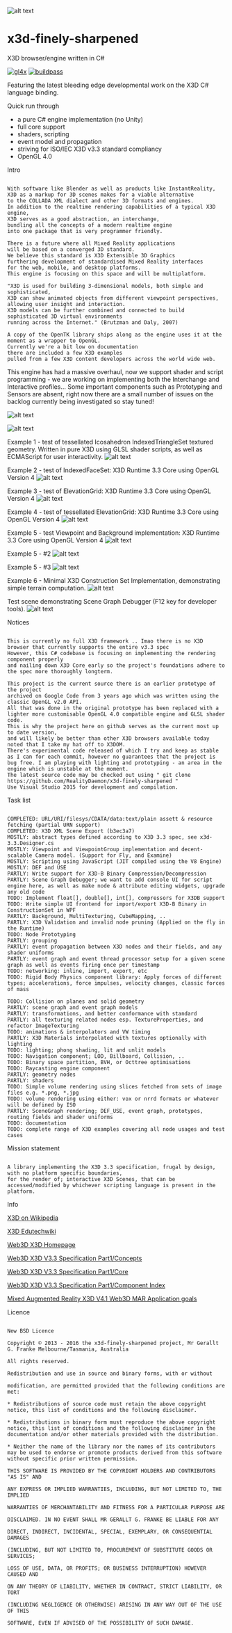 ![alt text](x3d-examples/x3d-logo.png "X3D") 
# x3d-finely-sharpened
X3D browser/engine written in C#

[![gl4x](https://img.shields.io/badge/OpenGL-4.x-brightgreen.svg)]()
[![buildpass](https://img.shields.io/badge/build-passing-brightgreen.svg)]()

Featuring the latest bleeding edge developmental work on the X3D C# language binding. 

Quick run through
* a pure C# engine implementation (no Unity)
* full core support
* shaders, scripting
* event model and propagation
* striving for ISO/IEC X3D v3.3 standard compliancy
* OpenGL 4.0

Intro
```

With software like Blender as well as products like InstantReality, 
X3D as a markup for 3D scenes makes for a viable alternative 
to the COLLADA XML dialect and other 3D formats and engines. 
In addition to the realtime rendering capabilities of a typical X3D engine, 
X3D serves as a good abstraction, an interchange, 
bundling all the concepts of a modern realtime engine 
into one package that is very programmer friendly. 

There is a future where all Mixed Reality applications 
will be based on a converged 3D standard. 
We believe this standard is X3D Extensible 3D Graphics 
furthering development of standardised Mixed Reality interfaces 
for the web, mobile, and desktop platforms. 
This engine is focusing on this space and will be multiplatform.

"X3D is used for building 3-dimensional models, both simple and sophisticated, 
X3D can show animated objects from different viewpoint perspectives, 
allowing user insight and interaction. 
X3D models can be further combined and connected to build sophisticated 3D virtual environments 
running across the Internet." (Brutzman and Daly, 2007)

A copy of the OpenTK library ships along as the engine uses it at the moment as a wrapper to OpenGL. 
Currently we're a bit low on documentation 
there are included a few X3D examples 
pulled from a few X3D content developers across the world wide web.
```

This engine has had a massive overhaul, now we support shader and script programming - we are working on implementing both the Interchange and Interactive profiles... Some important components such as Prototyping and Sensors are absent, right now there are a small number of issues on the backlog currently being investigated so stay tuned!



![alt text](screenshots/screenshot-env1.png "Example Scene demonstrating switching of sky backgrounds through Switch node and scripting")



![alt text](screenshots/ship.png "Example Ship Scene")


Example 1 - test of tessellated Icosahedron IndexedTriangleSet textured geometry.
Written in pure X3D using GLSL shader scripts, as well as ECMAScript for user interactivity.
![alt text](screenshots/screenshot1.png "X3D Runtime Viewer Example 1")



Example 2 - test of IndexedFaceSet: X3D Runtime 3.3 Core using OpenGL Version 4 
![alt text](screenshots/screenshot2.png "X3D Runtime Viewer Example 2")



Example 3 - test of ElevationGrid: X3D Runtime 3.3 Core using OpenGL Version 4
![alt text](screenshots/screenshot3.png "X3D Runtime Viewer Example 3")



Example 4 - test of tessellated ElevationGrid: X3D Runtime 3.3 Core using OpenGL Version 4
![alt text](screenshots/screenshot4.png "X3D Runtime Viewer Example 4")



Example 5 - test Viewpoint and Background implementation: X3D Runtime 3.3 Core using OpenGL Version 4
![alt text](screenshots/screenshot5.png "X3D Runtime Viewer Example 5")


Example 5 - #2
![alt text](screenshots/screenshot6.png "X3D Runtime Viewer Example 5")


Example 5 - #3
![alt text](screenshots/screenshot7.png "X3D Runtime Viewer Example 5")


Example 6 - Minimal X3D Construction Set Implementation, demonstrating simple terrain computation. 
![alt text](screenshots/ConstructionSet.png "X3D Runtime Viewer Example 6")


Test scene demonstrating Scene Graph Debugger (F12 key for developer tools). 
![alt text](screenshots/scenegraph-vis.png "Test scene demonstrating Scene Graph Debugger (F12 key for developer tools)")






Notices
```

This is currently no full X3D framework .. Imao there is no X3D browser that currently supports the entire v3.3 spec 
However, this C# codebase is focusing on implementing the rendering component properly 
and nailing down X3D Core early so the project's foundations adhere to the spec more thoroughly longterm.

This project is the current source there is an earlier prototype of the project 
archived on Google Code from 3 years ago which was written using the classic OpenGL v2.0 API. 
All that was done in the original prototype has been replaced with a lighter more customisable OpenGL 4.0 compatible engine and GLSL shader code. 
This is why the project here on github serves as the current most up to date version, 
and will likely be better than other X3D browsers available today noted that I take my hat off to X3DOM.
There's experimental code released of which I try and keep as stable as I can for each commit, however no guarantees that the project is bug free. I am playing with lighting and prototyping - an area in the engine which is unstable at the moment. 
The latest source code may be checked out using " git clone https://github.com/RealityDaemon/x3d-finely-sharpened "
Use Visual Studio 2015 for development and compilation.

```

Task list
```

COMPLETED: URL/URI/filesys/CDATA/data:text/plain assett & resource fetching (partial URN support)
COMPLETED: X3D XML Scene Export (b3ec3a7)
MOSTLY: abstract types defined according to X3D 3.3 spec, see x3d-3.3.Designer.cs
MOSTLY: Viewpoint and ViewpointGroup implementation and decent-scalable Camera model. (Support for Fly, and Examine)
MOSTLY: Scripting using JavaScript (JIT compiled using the V8 Engine)
MOSTLY: DEF and USE
PARTLY: Write support for X3D-B Binary Compression/Decompression
PARTLY: Scene Graph Debugger; we want to add console UI for script engine here, as well as make node & attribute editing widgets, upgrade any old code
TODO: Implement float[], double[], int[], compressors for X3DB support
TODO: Write simple UI frontend for import/export X3D-B Binary in ConstructionSet in WPF
PARTLY: Background, MultiTexturing, CubeMapping, ..
PARTLY: X3D Validation and invalid node pruning (Applied on the fly in the Runtime)
TODO: Node Prototyping
PARTLY: grouping
PARTLY: event propagation between X3D nodes and their fields, and any shader uniforms
PARTLY: event graph and event thread processor setup for a given scene graph as well as events firing once per timestamp
TODO: networking: inline, import, export, etc
TODO: Rigid Body Physics component library: Apply forces of different types; accelerations, force impulses, velocity changes, classic forces of mass

TODO: Collision on planes and solid geometry 
PARTLY: scene graph and event graph models
PARTLY: transformations, and better conformance with standard
PARTLY: all texturing related nodes esp. TextureProperties, and refactor ImageTexturing
TODO: animations & interpolators and VW timing
PARTLY: X3D Materials interpolated with textures optionally with lighting
TODO: lighting; phong shading, lit and unlit models
TODO: Navigation component; LOD, Billboard, Collision, ..
TODO: Binary space partition, BVH, or Octtree optimisations
TODO: Raycasting engine component
PARTLY: geometry nodes
PARTLY: shaders
TODO: Simple volume rendering using slices fetched from sets of image files e.g. *.png, *.jpg
TODO: volume rendering using either: vox or nrrd formats or whatever will be defined by ISO
PARTLY: SceneGraph rendering; DEF_USE, event graph, prototypes, routing fields and shader uniforms
TODO: documentation
TODO: complete range of X3D examples covering all node usages and test cases
```

Mission statement
```

A library implementing the X3D 3.3 specification, frugal by design, with no platform specific boundaries, 
for the render of; interactive X3D Scenes, that can be accessed/modified by whichever scripting language is present in the platform.
```

Info

[X3D on Wikipedia][1]

[X3D Edutechwiki][2]

[Web3D X3D Homepage][3]

[Web3D X3D V3.3 Specification Part1/Concepts][4]

[Web3D X3D V3.3 Specification Part1/Core][5]

[Web3D X3D V3.3 Specification Part1/Component Index][6]

[Mixed Augmented Reality X3D V4.1 Web3D MAR Application goals][7]

Licence

```

New BSD Licence

Copyright © 2013 - 2016 the x3d-finely-sharpened project, Mr Gerallt G. Franke Melbourne/Tasmania, Australia

All rights reserved.

Redistribution and use in source and binary forms, with or without

modification, are permitted provided that the following conditions are met:

* Redistributions of source code must retain the above copyright notice, this list of conditions and the following disclaimer.

* Redistributions in binary form must reproduce the above copyright notice, this list of conditions and the following disclaimer in the documentation and/or other materials provided with the distribution.

* Neither the name of the library nor the names of its contributors may be used to endorse or promote products derived from this software without specific prior written permission.

THIS SOFTWARE IS PROVIDED BY THE COPYRIGHT HOLDERS AND CONTRIBUTORS "AS IS" AND

ANY EXPRESS OR IMPLIED WARRANTIES, INCLUDING, BUT NOT LIMITED TO, THE IMPLIED

WARRANTIES OF MERCHANTABILITY AND FITNESS FOR A PARTICULAR PURPOSE ARE

DISCLAIMED. IN NO EVENT SHALL MR GERALLT G. FRANKE BE LIABLE FOR ANY

DIRECT, INDIRECT, INCIDENTAL, SPECIAL, EXEMPLARY, OR CONSEQUENTIAL DAMAGES

(INCLUDING, BUT NOT LIMITED TO, PROCUREMENT OF SUBSTITUTE GOODS OR SERVICES;

LOSS OF USE, DATA, OR PROFITS; OR BUSINESS INTERRUPTION) HOWEVER CAUSED AND

ON ANY THEORY OF LIABILITY, WHETHER IN CONTRACT, STRICT LIABILITY, OR TORT

(INCLUDING NEGLIGENCE OR OTHERWISE) ARISING IN ANY WAY OUT OF THE USE OF THIS

SOFTWARE, EVEN IF ADVISED OF THE POSSIBILITY OF SUCH DAMAGE.

```

[1]: http://en.wikipedia.org/wiki/X3D
[2]: http://edutechwiki.unige.ch/en/X3D
[3]: http://www.web3d.org/x3d/
[4]: http://www.web3d.org/files/specifications/19775-1/V3.3/Part01/concepts.html
[5]: http://www.web3d.org/files/specifications/19775-1/V3.3/Part01/components/core.html
[6]: http://www.web3d.org/files/specifications/19775-1/V3.3/Part01/componentIndex.html
[7]: http://www.web3d.org/working-groups/mixed-augmented-reality-mar
